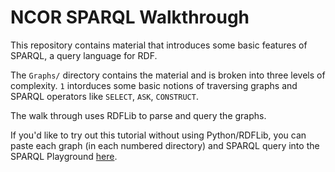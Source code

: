 # NCOR SPARQL Walkthrough

This repository contains material that introduces some basic features of SPARQL, a query language for RDF.

The `Graphs/` directory contains the material and is broken into three levels of complexity. `1` intorduces some basic notions of traversing graphs and SPARQL operators like `SELECT`, `ASK`, `CONSTRUCT`.

The walk through uses RDFLib to parse and query the graphs.

If you'd like to try out this tutorial without using Python/RDFLib, you can paste each graph (in each numbered directory) and SPARQL query into the SPARQL Playground [here](https://atomgraph.github.io/SPARQL-Playground/).